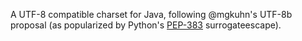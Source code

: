 A UTF-8 compatible charset for Java, following @mgkuhn's UTF-8b proposal (as popularized by
Python's [PEP-383](https://www.python.org/dev/peps/pep-0383/) surrogateescape).
